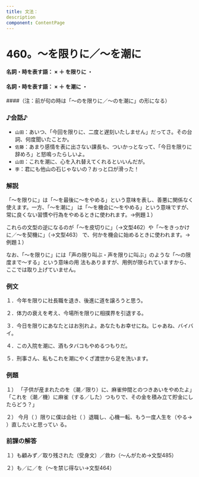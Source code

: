 ```yaml
---
title: 文法：
description
component: ContentPage
---
```



# 460。～を限りに／～を潮に
#### 名詞・時を表す語： × ＋ を限りに ・
#### 名詞・時を表す語： × ＋ を潮に ・
####（注：前が句の時は「～のを限りに／～のを潮に」の形になる）
### ♪会話♪
- `山田`：あいつ、「今回を限りに、二度と遅刻いたしません」だってさ。その台詞、何度聞いたことか。
- `佐藤`：あまり感情を表に出さない課長も、ついかっとなって、「今日を限りに辞めろ」と怒鳴ったらしいよ。
- `山田`：これを潮に、心を入れ替えてくれるといいんだが。
- `李`：君にも他山の石じゃないの？おっと口が滑った！
### 解説
「～を限りに」は「～を最後に～をやめる」という意味を表し、善悪に関係なく使えます。一方、「～を潮に」 は「～を機会に～をやめる」という意味ですが、常に良くない習慣や行為をやめるときに使われます。→例題１）

これらの文型の逆になるのが「～を皮切りに」（→文型462）や「～をきっかけに／～を契機に」（→文型463）
で、何かを機会に始めるときに使われます。→例題１）

なお、「～を限りに」には「声の限り叫ぶ・声を限りに叫ぶ」のような「～の限度まで～する」という意味の用 法もありますが、用例が限られていますから、ここでは取り上げていません。
### 例文
１．今年を限りに社長職を退き、後進に道を譲ろうと思う。

２．体力の衰えを考え、今場所を限りに相撲界を引退する。

３．今日を限りにあなたとはお別れよ。あなたもお幸せにね。じゃあね、バイバイ。

４．この入院を潮に、酒もタバコもやめるつもりだ。

５．刑事さん、私もこれを潮にやくざ渡世から足を洗います。
### 例題
１） 「子供が産まれたのを（潮／限り）に、麻雀仲間とのつきあいをやめたよ」「これを（潮／機）に麻雀（する／した）つもりで、その金を積み立て貯金にしたらどう？」

２） 今月（ ）限りに僕は会社（ ）退職し、心機一転、もう一度人生を（やる→ ）直したいと思ってい る。
### 前課の解答
１）も顧みず／取り残された（受身文）／救わ（～んがため→文型485）

２）も／に／を（～を禁じ得ない→文型464）
